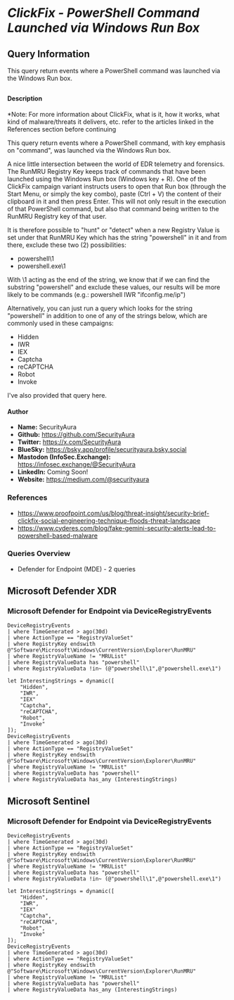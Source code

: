 # *ClickFix - PowerShell Command Launched via Windows Run Box*

## Query Information

This query return events where a PowerShell command was launched via the Windows Run box.

##

#### Description

*Note: For more information about ClickFix, what is it, how it works, what kind of malware/threats it delivers, etc. refer to the articles linked in the References section before continuing

This query return events where a PowerShell command, with key emphasis on "command", was launched via the Windows Run box.

A nice little intersection between the world of EDR telemetry and forensics. The RunMRU Registry Key keeps track of commands that have been launched using the Windows Run box (Windows key + R). One of the ClickFix campaign variant instructs users to open that Run box (through the Start Menu, or simply the key combo), paste (Ctrl + V) the content of their clipboard in it and then press Enter. This will not only result in the execution of that PowerShell command, but also that command being written to the RunMRU Registry key of that user.

It is therefore possible to "hunt" or "detect" when a new Registry Value is set under that RunMRU Key which has the string "powershell" in it and from there, exclude these two (2) possibilities:

- powershell\1
- powershell.exe\1

With \1 acting as the end of the string, we know that if we can find the substring "powershell" and exclude these values, our results will be more likely to be commands (e.g.: powershell IWR "ifconfig.me/ip")

Alternatively, you can just run a query which looks for the string "powershell" in addition to one of any of the strings below, which are commonly used in these campaigns:

- Hidden
- IWR
- IEX
- Captcha
- reCAPTCHA
- Robot
- Invoke

I've also provided that query here.

#### Author <Optional>
- **Name:** SecurityAura
- **Github:** https://github.com/SecurityAura
- **Twitter:** https://x.com/SecurityAura
- **BlueSky:** https://bsky.app/profile/securityaura.bsky.social
- **Mastodon (InfoSec.Exchange):** https://infosec.exchange/@SecurityAura
- **LinkedIn:** Coming Soon!
- **Website:** https://medium.com/@securityaura

### References ###

- https://www.proofpoint.com/us/blog/threat-insight/security-brief-clickfix-social-engineering-technique-floods-threat-landscape
- https://www.cyderes.com/blog/fake-gemini-security-alerts-lead-to-powershell-based-malware

### Queries Overview ###

- Defender for Endpoint (MDE) - 2 queries

## Microsoft Defender XDR ##
### Microsoft Defender for Endpoint via DeviceRegistryEvents ###
```KQL
DeviceRegistryEvents
| where TimeGenerated > ago(30d)
| where ActionType == "RegistryValueSet"
| where RegistryKey endswith @"Software\Microsoft\Windows\CurrentVersion\Explorer\RunMRU"
| where RegistryValueName != "MRUList"
| where RegistryValueData has "powershell"
| where RegistryValueData !in~ (@"powershell\1",@"powershell.exe\1")
```
```KQL
let InterestingStrings = dynamic([
    "Hidden",
    "IWR",
    "IEX"
    "Captcha",
    "reCAPTCHA",
    "Robot",
    "Invoke"
]);
DeviceRegistryEvents
| where TimeGenerated > ago(30d)
| where ActionType == "RegistryValueSet"
| where RegistryKey endswith @"Software\Microsoft\Windows\CurrentVersion\Explorer\RunMRU"
| where RegistryValueName != "MRUList"
| where RegistryValueData has "powershell"
| where RegistryValueData has_any (InterestingStrings)
```
## Microsoft Sentinel ##
### Microsoft Defender for Endpoint via DeviceRegistryEvents ###
```KQL
DeviceRegistryEvents
| where TimeGenerated > ago(30d)
| where ActionType == "RegistryValueSet"
| where RegistryKey endswith @"Software\Microsoft\Windows\CurrentVersion\Explorer\RunMRU"
| where RegistryValueName != "MRUList"
| where RegistryValueData has "powershell"
| where RegistryValueData !in~ (@"powershell\1",@"powershell.exe\1")
```
```KQL
let InterestingStrings = dynamic([
    "Hidden",
    "IWR",
    "IEX"
    "Captcha",
    "reCAPTCHA",
    "Robot",
    "Invoke"
]);
DeviceRegistryEvents
| where TimeGenerated > ago(30d)
| where ActionType == "RegistryValueSet"
| where RegistryKey endswith @"Software\Microsoft\Windows\CurrentVersion\Explorer\RunMRU"
| where RegistryValueName != "MRUList"
| where RegistryValueData has "powershell"
| where RegistryValueData has_any (InterestingStrings)
```
